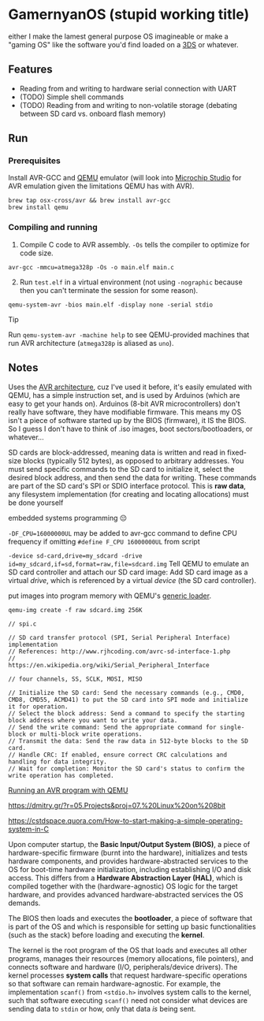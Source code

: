 # GamernyanOS (stupid working title)

either I make the lamest general purpose OS imagineable or make a "gaming OS" like the software you'd find loaded on a [3DS](https://en.wikipedia.org/wiki/Nintendo_3DS_system_software) or whatever.

## Features

- Reading from and writing to hardware serial connection with UART
- (TODO) Simple shell commands
- (TODO) Reading from and writing to non-volatile storage (debating between SD card vs. onboard flash memory)

## Run

### Prerequisites

Install AVR-GCC and [QEMU](https://www.qemu.org/) emulator (will look into [Microchip Studio](https://www.microchip.com/en-us/tools-resources/develop/microchip-studio) for AVR emulation given the limitations QEMU has with AVR).

```
brew tap osx-cross/avr && brew install avr-gcc
brew install qemu
```

### Compiling and running

1. Compile C code to AVR assembly. `-Os` tells the compiler to optimize for code size.

```
avr-gcc -mmcu=atmega328p -Os -o main.elf main.c
```

2. Run `test.elf` in a virtual environment (not using `-nographic` because then you can't terminate the session for some reason).

```
qemu-system-avr -bios main.elf -display none -serial stdio
```

> [!TIP]
> Run `qemu-system-avr -machine help` to see QEMU-provided machines that run AVR architecture (`atmega328p` is aliased as `uno`).

## Notes

Uses the [AVR architecture](https://en.wikipedia.org/wiki/Atmel_AVR_instruction_set), cuz I've used it before, it's easily emulated with QEMU, has a simple instruction set, and is used by Arduinos (which are easy to get your hands on). Arduinos (8-bit AVR microcontrollers) don't really have software, they have modifiable firmware. This means my OS isn't a piece of software started up by the BIOS (firmware), it IS the BIOS. So I guess I don't have to think of .iso images, boot sectors/bootloaders, or whatever...

SD cards are block-addressed, meaning data is written and read in fixed-size blocks (typically 512 bytes), as opposed to arbitrary addresses. You must send specific commands to the SD card to initialize it, select the desired block address, and then send the data for writing. These commands are part of the SD card's SPI or SDIO interface protocol. This is __raw data__, any filesystem implementation (for creating and locating allocations) must be done yourself

embedded systems programming :pensive:

`-DF_CPU=16000000UL` may be added to avr-gcc command to define CPU frequency if omitting `#define F_CPU 16000000UL` from script

`-device sd-card,drive=my_sdcard -drive id=my_sdcard,if=sd,format=raw,file=sdcard.img` Tell QEMU to emulate an SD card controller and attach our SD card image: Add SD card image as a virtual _drive_, which is referenced by a virtual _device_ (the SD card controller).

put images into program memory with QEMU's [generic loader](https://qemu-project.gitlab.io/qemu/system/generic-loader.html).

`qemu-img create -f raw sdcard.img 256K`

```
// spi.c

// SD card transfer protocol (SPI, Serial Peripheral Interface) implementation
// References: http://www.rjhcoding.com/avrc-sd-interface-1.php
//             https://en.wikipedia.org/wiki/Serial_Peripheral_Interface

// four channels, SS, SCLK, MOSI, MISO

// Initialize the SD card: Send the necessary commands (e.g., CMD0, CMD8, CMD55, ACMD41) to put the SD card into SPI mode and initialize it for operation.
// Select the block address: Send a command to specify the starting block address where you want to write your data.
// Send the write command: Send the appropriate command for single-block or multi-block write operations.
// Transmit the data: Send the raw data in 512-byte blocks to the SD card.
// Handle CRC: If enabled, ensure correct CRC calculations and handling for data integrity.
// Wait for completion: Monitor the SD card's status to confirm the write operation has completed.
```

[Running an AVR program with QEMU](https://qemu-project.gitlab.io/qemu/system/target-avr.html)

https://dmitry.gr/?r=05.Projects&proj=07.%20Linux%20on%208bit

https://cstdspace.quora.com/How-to-start-making-a-simple-operating-system-in-C

Upon computer startup, the **Basic Input/Output System (BIOS)**, a piece of hardware-specific firmware (burnt into the hardware), initializes and tests hardware components, and provides hardware-abstracted services to the OS for boot-time hardware initialization, including establishing I/O and disk access. This differs from a **Hardware Abstraction Layer (HAL)**, which is compiled together with the (hardware-agnostic) OS logic for the target hardware, and provides advanced hardware-abstracted services the OS demands.

The BIOS then loads and executes the **bootloader**, a piece of software that is part of the OS and which is responsible for setting up basic functionalities (such as the stack) before loading and executing the **kernel**.

The kernel is the root program of the OS that loads and executes all other programs, manages their resources (memory allocations, file pointers), and connects software and hardware (I/O, peripherals/device drivers). The kernel processes **system calls** that request hardware-specific operations so that software can remain hardware-agnostic. For example, the implementation `scanf()` from `<stdio.h>` involves system calls to the kernel, such that software executing `scanf()` need not consider what devices are sending data to `stdin` or how, only that data _is_ being sent.
